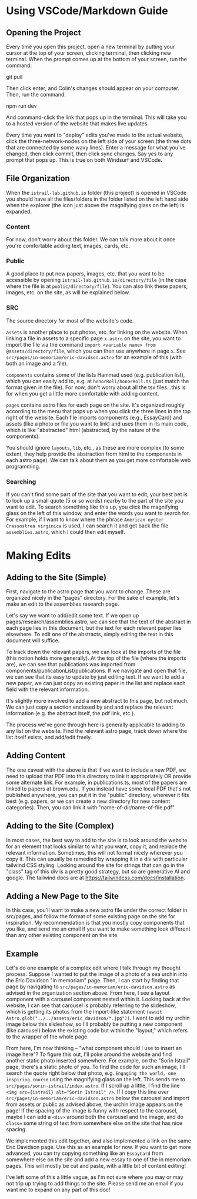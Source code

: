 # Using VSCode/Markdown Guide

## Opening the Project

Every time you open this project, open a new terminal by putting your cursor at the top of your screen, clicking terminal, then clicking new terminal. When the prompt comes up at the bottom of your screen, run the command:

git pull

Then click enter, and Colin's changes should appear on your computer. Then, run the command:

npm run dev

And command-click the link that pops up in the terminal. This will take you to a hosted version of the website that makes live updates.

Every time you want to "deploy" edits you've made to the actual website, click the three-network-nodes on the left side of your screen (the three dots that are connected by some wavy lines). Enter a message for what you've changed, then click commit, then click sync changes. Say yes to any prompt that pops up. This is true on both Windsurf and VSCode.

## File Organization

When the `istrail-lab.github.io` folder (this project) is opened in VSCode you should have all the files/folders in the folder listed on the left hand side when the explorer (the icon just above the magnifying glass on the left) is expanded.

### Content

For now, don't worry about this folder. We can talk more about it once you're comfortable adding text, images, cards, etc.

### Public

A good place to put new papers, images, etc. that you want to be accessible by opening `istrail-lab.github.io/directory/file` (in the case where the file is at `public/directory/file`). You can also link these papers, images, etc. on the site, as will be explained below.

### SRC

The source directory for most of the website's code.

`assets` is another place to put photos, etc. for linking on the website. When linking a file in assets to a specific page `x.astro` on the site, you want to import the file via the command `import <variable name> from @assets/directory/file`, which you can then use anywhere in page `x`. See `src/pages/in-memoriam/eric-davidson.astro` for an example of this (with both an image and a file).

`components` contains some of the lists Hammad used (e.g. publication list), which you can easily add to, e.g. at `honorRoll/honorRoll.ts` (just match the format given in the file). For now, don't worry about all the tsx files...this is for when you get a little more comfortable with adding content.

`pages` contains astro files for each page on the site. It's organized roughly according to the menu that pops up when you click the three lines in the top right of the website. Each file imports components (e.g., EssayCard) and assets (like a photo or file you want to link) and uses them in its main code, which is like "abstracted" html (abstracted, by the nature of the components).

You should ignore `layouts`, `lib`, etc., as these are more complex (to some extent, they help provide the abstraction from html to the components in each astro page). We can talk about them as you get more comfortable web programming.

### Searching

If you can't find some part of the site that you want to edit, your best bet is to look up a small quote (5 or so words) nearby to the part of the site you want to edit. To search something like this up, you click the magnifying glass on the left of this window, and enter the words you want to search for. For example, if I want to know where the phrase `American oyster Crassostrea virginica` is used, I can search it and get back the file `assemblies.astro`, which I could then edit myself.

# Making Edits

## Adding to the Site (Simple)

First, navigate to the astro page that you want to change. These are organized nicely in the "pages" directory. For the sake of example, let's make an edit to the assemblies research page.

Let's say we want to add/edit some text. If we open up pages/research/assemblies.astro, we can see that the text of the abstract in each page lies in this document, but the text for each relevant paper lies elsewhere. To edit one of the abstracts, simply editing the text in this document will suffice.

To track down the relevant papers, we can look at the imports of the file (this notion holds more generally). At the top of the file (where the imports are), we can see that publications was imported from components/publicationList/publications. If we navigate and open that file, we can see that its easy to update by just editing text. If we want to add a new paper, we can just copy an existing paper in the list and replace each field with the relevant information.

It's slightly more involved to add a new abstract to this page, but not much. We can just copy a section enclosed by <Abstract> and </Abstract> and replace the relevant information (e.g. the abstract itself, the pdf link, etc.).

The process we've gone through here is generally applicable to adding to any list on the website. Find the relevant astro page, track down where the list itself exists, and add/edit freely.

## Adding Content

The one caveat with the above is that if we want to include a new PDF, we need to upload that PDF into this directory to link it appropriately OR provide some alternate link. For example, in publications.ts, most of the papers are linked to papers at brown.edu. If you instead have some local PDF that's not published anywhere, you can put it in the "public" directory, wherever it fits best (e.g. papers, or we can create a new directory for new content categories). Then, you can link it with "name-of-dir/name-of-file.pdf".

## Adding to the Site (Complex)

In most cases, the best way to add to the site is to look around the website for an element that looks similar to what you want, copy it, and replace the relevant information. Sometimes, this will not format nicely wherever you copy it. This can usually be remedied by wrapping it in a div with particular tailwind CSS styling. Looking around the site for strings that can go in the "class" tag of this div is a pretty good strategy, but so are generative AI and google. The tailwind docs are at https://tailwindcss.com/docs/installation.

## Adding a New Page to the Site

In this case, you'll want to make a new astro file under the correct folder in src/pages, and follow the format of some existing page on the site for inspiration. My recommendation is that you mostly copy components that you like, and send me an email if you want to make something look different than any other existing component on the site.

## Example

Let's do one example of a complex edit where I talk through my thought process. Suppose I wanted to put the image of a photo of a sea urchin into the Eric Davidson "in memoriam" page. Then, I can start by finding that page by navigating to `src/pages/in-memoriam/eric-davidson.astro` as advised in the organization section above. From here, I see a layout component with a carousel component nested within it. Looking back at the website, I can see that carousel is probably referring to the slideshow, which is getting its photos from the import-like statement `(await Astro.glob("../../assets/eric_davidson/*.jpg"))`. I want to add my urchin image below this slideshow, so I'll probably be putting a new component (like carousel) below the existing code but within the "layout," which refers to the wrapper of the whole page.

From here, I'm now thinking – "what component should I use to insert an image here"? To figure this out, I'll poke around the website and find another static photo inserted somewhere. For example, on the "Sorin Istrail" page, there's a static photo of you. To find the code for such an image, I'll search the quote right below that photo, e.g. `Engaging the world, one inspiring course` using the magnifying glass on the left. This sends me to `src/pages/sorin-istrail/index.astro`. If I scroll up a little, I find the line `<img src={istrail} alt="Sorin Istrail" />`. If I copy this line over `src/pages/in-memoriam/eric-davidson.astro` below the carousel and import from assets or public as advised above, the urchin image appears on the page! If the spacing of the image is funny with respect to the carousel, maybe I can add a `<div>` around both the carousel and the image, and do `class=` some string of text from somewhere else on the site that has nice spacing.

We implemented this edit together, and also implemented a link on the same Eric Davidson page. Use this as an example for now. If you want to get more advanced, you can try copying something like an `EssayCard` from somewhere else on the site and add a new essay to one of the in memoriam pages. This will mostly be cut and paste, with a little bit of content editing!

I've left some of this a little vague, as I'm not sure where you may or may not trip up trying to add things to the site. Please send me an email if you want me to expand on any part of this doc!
